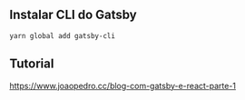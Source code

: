 ## Instalar CLI do Gatsby

`yarn global add gatsby-cli`

## Tutorial

https://www.joaopedro.cc/blog-com-gatsby-e-react-parte-1
